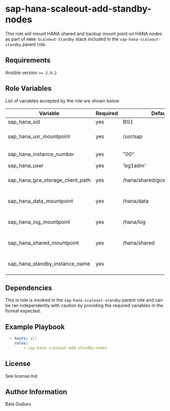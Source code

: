 sap-hana-scaleout-add-standby-nodes
===================================

This role will mount HANA shared and backup mount point on HANA nodes as part of `HANA-Scaleout-Standby` stack included in the `sap-hana-scaleout-standby` parent role.

Requirements
------------

Ansible version `>= 2.9.2`

Role Variables
--------------

List of variables accepted by the role are shown below

| Variable                         | Required | Default                       | Choices | Comments                             |
|----------------------------------|----------|-------------------------------|---------|--------------------------------------|
| sap_hana_sid                     | yes      | BG1                           |         | HANA system ID                       |
| sap_hana_usr_mountpoint          | yes      | /usr/sap                      |         | Mountpoint for HANA `usr/sap` volume |
| sap_hana_instance_number         | yes      | "00"                          |         | HANA instance number                 |
| sap_hana_user                    | yes      | 'bg1adm'                      |         | HANA SID user                        |
| sap_hana_gce_storage_client_path | yes      | /hana/shared/gceStorageClient |         | HANA gceStorageClient install path   |
| sap_hana_data_mountpoint         | yes      | /hana/data                    |         | Mountpoint for HANA data volume      |
| sap_hana_log_mountpoint          | yes      | /hana/log                     |         | Mountpoint for HANA log volume       |
| sap_hana_shared_mountpoint       | yes      | /hana/shared                  |         | Mountpoint for HANA shared volume    |
| sap_hana_standby_instance_name   | yes      |                               |         | SAP HANA standby instance name       |

Dependencies
------------

This is role is invoked in the `sap-hana-scaleout-standby` parent role and can be ran independently with caution by providing the required variables in the format expected.

Example Playbook
----------------

```yaml
  - hosts: all
    roles:
        - sap-hana-scaleout-add-standby-nodes
```

License
-------

See license.md

Author Information
------------------

Bala Guduru
